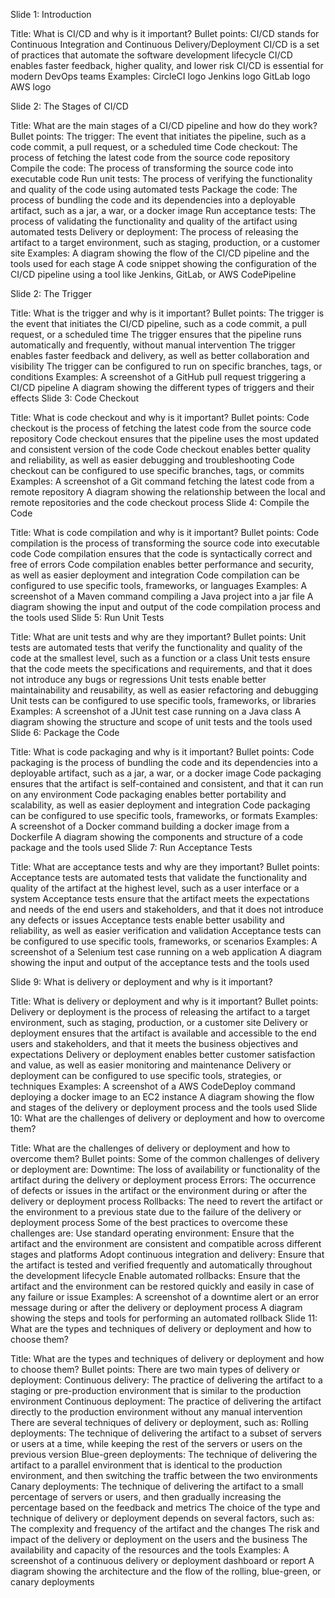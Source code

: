 Slide 1: Introduction

Title: What is CI/CD and why is it important?
Bullet points:
CI/CD stands for Continuous Integration and Continuous Delivery/Deployment
CI/CD is a set of practices that automate the software development lifecycle
CI/CD enables faster feedback, higher quality, and lower risk
CI/CD is essential for modern DevOps teams
Examples:
CircleCI logo
Jenkins logo
GitLab logo
AWS logo


Slide 2: The Stages of CI/CD

Title: What are the main stages of a CI/CD pipeline and how do they work?
Bullet points:
The trigger: The event that initiates the pipeline, such as a code commit, a pull request, or a scheduled time
Code checkout: The process of fetching the latest code from the source code repository
Compile the code: The process of transforming the source code into executable code
Run unit tests: The process of verifying the functionality and quality of the code using automated tests
Package the code: The process of bundling the code and its dependencies into a deployable artifact, such as a jar, a war, or a docker image
Run acceptance tests: The process of validating the functionality and quality of the artifact using automated tests
Delivery or deployment: The process of releasing the artifact to a target environment, such as staging, production, or a customer site
Examples:
A diagram showing the flow of the CI/CD pipeline and the tools used for each stage
A code snippet showing the configuration of the CI/CD pipeline using a tool like Jenkins, GitLab, or AWS CodePipeline

Slide 2: The Trigger

Title: What is the trigger and why is it important?
Bullet points:
The trigger is the event that initiates the CI/CD pipeline, such as a code commit, a pull request, or a scheduled time
The trigger ensures that the pipeline runs automatically and frequently, without manual intervention
The trigger enables faster feedback and delivery, as well as better collaboration and visibility
The trigger can be configured to run on specific branches, tags, or conditions
Examples:
A screenshot of a GitHub pull request triggering a CI/CD pipeline
A diagram showing the different types of triggers and their effects
Slide 3: Code Checkout

Title: What is code checkout and why is it important?
Bullet points:
Code checkout is the process of fetching the latest code from the source code repository
Code checkout ensures that the pipeline uses the most updated and consistent version of the code
Code checkout enables better quality and reliability, as well as easier debugging and troubleshooting
Code checkout can be configured to use specific branches, tags, or commits
Examples:
A screenshot of a Git command fetching the latest code from a remote repository
A diagram showing the relationship between the local and remote repositories and the code checkout process
Slide 4: Compile the Code

Title: What is code compilation and why is it important?
Bullet points:
Code compilation is the process of transforming the source code into executable code
Code compilation ensures that the code is syntactically correct and free of errors
Code compilation enables better performance and security, as well as easier deployment and integration
Code compilation can be configured to use specific tools, frameworks, or languages
Examples:
A screenshot of a Maven command compiling a Java project into a jar file
A diagram showing the input and output of the code compilation process and the tools used
Slide 5: Run Unit Tests

Title: What are unit tests and why are they important?
Bullet points:
Unit tests are automated tests that verify the functionality and quality of the code at the smallest level, such as a function or a class
Unit tests ensure that the code meets the specifications and requirements, and that it does not introduce any bugs or regressions
Unit tests enable better maintainability and reusability, as well as easier refactoring and debugging
Unit tests can be configured to use specific tools, frameworks, or libraries
Examples:
A screenshot of a JUnit test case running on a Java class
A diagram showing the structure and scope of unit tests and the tools used
Slide 6: Package the Code

Title: What is code packaging and why is it important?
Bullet points:
Code packaging is the process of bundling the code and its dependencies into a deployable artifact, such as a jar, a war, or a docker image
Code packaging ensures that the artifact is self-contained and consistent, and that it can run on any environment
Code packaging enables better portability and scalability, as well as easier deployment and integration
Code packaging can be configured to use specific tools, frameworks, or formats
Examples:
A screenshot of a Docker command building a docker image from a Dockerfile
A diagram showing the components and structure of a code package and the tools used
Slide 7: Run Acceptance Tests

Title: What are acceptance tests and why are they important?
Bullet points:
Acceptance tests are automated tests that validate the functionality and quality of the artifact at the highest level, such as a user interface or a system
Acceptance tests ensure that the artifact meets the expectations and needs of the end users and stakeholders, and that it does not introduce any defects or issues
Acceptance tests enable better usability and reliability, as well as easier verification and validation
Acceptance tests can be configured to use specific tools, frameworks, or scenarios
Examples:
A screenshot of a Selenium test case running on a web application
A diagram showing the input and output of the acceptance tests and the tools used


Slide 9: What is delivery or deployment and why is it important?

Title: What is delivery or deployment and why is it important?
Bullet points:
Delivery or deployment is the process of releasing the artifact to a target environment, such as staging, production, or a customer site
Delivery or deployment ensures that the artifact is available and accessible to the end users and stakeholders, and that it meets the business objectives and expectations
Delivery or deployment enables better customer satisfaction and value, as well as easier monitoring and maintenance
Delivery or deployment can be configured to use specific tools, strategies, or techniques
Examples:
A screenshot of a AWS CodeDeploy command deploying a docker image to an EC2 instance
A diagram showing the flow and stages of the delivery or deployment process and the tools used
Slide 10: What are the challenges of delivery or deployment and how to overcome them?

Title: What are the challenges of delivery or deployment and how to overcome them?
Bullet points:
Some of the common challenges of delivery or deployment are:
Downtime: The loss of availability or functionality of the artifact during the delivery or deployment process
Errors: The occurrence of defects or issues in the artifact or the environment during or after the delivery or deployment process
Rollbacks: The need to revert the artifact or the environment to a previous state due to the failure of the delivery or deployment process
Some of the best practices to overcome these challenges are:
Use standard operating environment: Ensure that the artifact and the environment are consistent and compatible across different stages and platforms
Adopt continuous integration and delivery: Ensure that the artifact is tested and verified frequently and automatically throughout the development lifecycle
Enable automated rollbacks: Ensure that the artifact and the environment can be restored quickly and easily in case of any failure or issue
Examples:
A screenshot of a downtime alert or an error message during or after the delivery or deployment process
A diagram showing the steps and tools for performing an automated rollback
Slide 11: What are the types and techniques of delivery or deployment and how to choose them?

Title: What are the types and techniques of delivery or deployment and how to choose them?
Bullet points:
There are two main types of delivery or deployment:
Continuous delivery: The practice of delivering the artifact to a staging or pre-production environment that is similar to the production environment
Continuous deployment: The practice of delivering the artifact directly to the production environment without any manual intervention
There are several techniques of delivery or deployment, such as:
Rolling deployments: The technique of delivering the artifact to a subset of servers or users at a time, while keeping the rest of the servers or users on the previous version
Blue-green deployments: The technique of delivering the artifact to a parallel environment that is identical to the production environment, and then switching the traffic between the two environments
Canary deployments: The technique of delivering the artifact to a small percentage of servers or users, and then gradually increasing the percentage based on the feedback and metrics
The choice of the type and technique of delivery or deployment depends on several factors, such as:
The complexity and frequency of the artifact and the changes
The risk and impact of the delivery or deployment on the users and the business
The availability and capacity of the resources and the tools
Examples:
A screenshot of a continuous delivery or deployment dashboard or report
A diagram showing the architecture and the flow of the rolling, blue-green, or canary deployments
